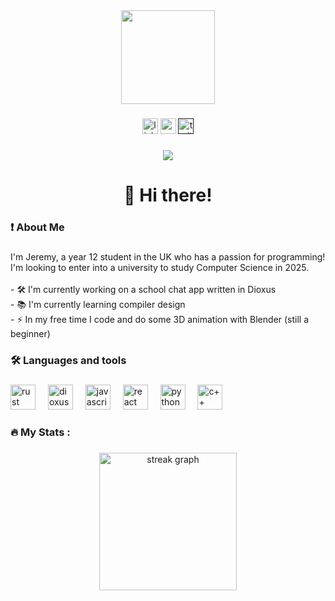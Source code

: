 <div align="center">
  <img height="150" src="https://avatars.githubusercontent.com/u/77164335"  />
</div>

###

<div align="center">
  <a href="https://www.linkedin.com/in/jeremy-daniel-50b3a2316/"><img src="https://img.shields.io/static/v1?message=LinkedIn&logo=linkedin&label=&color=0077B5&logoColor=white&labelColor=&style=for-the-badge" height="25" alt="linkedin logo"  /></a>
  <a href="https://www.youtube.com/@_JeZz4_"><img src="https://img.shields.io/static/v1?message=Youtube&logo=youtube&label=&color=FF0000&logoColor=white&labelColor=&style=for-the-badge" height="25" alt="youtube logo"  /></a>
  <a href=""><img src="https://img.shields.io/static/v1?message=Twitter&logo=twitter&label=&color=1DA1F2&logoColor=white&labelColor=&style=for-the-badge" height="25" alt="twitter logo"  /></a>
</div>

###

<div align="center">
  <img src="https://visitor-badge.laobi.icu/badge?page_id=Jer-Dan.Jer-Dan&"  />
</div>

###

<h1 align="center">👋 Hi there!</h1>

###

<h3 align="left">❗ About Me</h3>

###

<p align="left">I'm Jeremy, a year 12 student in the UK who has a passion for programming! I'm looking to enter into a university to study Computer Science in 2025.<br><br>- 🛠️ I'm currently working on a school chat app written in Dioxus<br>- 📚 I'm currently learning compiler design<br>- ⚡ In my free time I code and do some 3D animation with Blender (still a beginner)</p>

###

<h3 align="left">🛠 Languages and tools</h3>

###

<div align="left">
  <img src="https://raw.githubusercontent.com/rust-lang/rust-artwork/master/logo/rust-logo-512x512.png" height="40" alt="rust logo"  />
  <img width="12" />
  <img src="https://dioxuslabs.com/static/multiplatform-dark.svg" height="40" alt="dioxus logo"  />
  <img width="12" />
  <img src="https://upload.wikimedia.org/wikipedia/commons/6/6a/JavaScript-logo.png" height="40" alt="javascript logo"  />
  <img width="12" />
  <img src="https://upload.wikimedia.org/wikipedia/commons/a/a7/React-icon.svg" height="40" alt="react logo"  />
  <img width="12" />
  <img src="https://s3.dualstack.us-east-2.amazonaws.com/pythondotorg-assets/media/files/python-logo-only.svg" height="40" alt="python logo"  />
  <img width="12" />
  <img src="https://upload.wikimedia.org/wikipedia/commons/1/18/ISO_C%2B%2B_Logo.svg" height="40" alt="c++ logo"  />
  <img width="12" />
</div>

###

<h3 align="left">🔥   My Stats :</h3>

###

<div align="center">
  <img src="https://streak-stats.demolab.com?user=Jer-Dan&locale=en&mode=daily&theme=dark&hide_border=false&border_radius=5&order=3" height="220" alt="streak graph"  />
</div>

###
